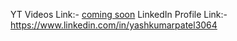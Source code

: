 YT Videos Link:- [coming soon](https://www.linkedin.com/in/yashkumarpatel3064)
LinkedIn Profile Link:- https://www.linkedin.com/in/yashkumarpatel3064
